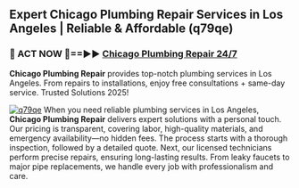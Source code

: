 ## Expert Chicago Plumbing Repair Services in Los Angeles | Reliable & Affordable (q79qe)  

<h3>🚿 ACT NOW 🌟==►► <a href="https://tinyurl.com/2ne6vx2x" rel="nofollow">Chicago Plumbing Repair 24/7</a></h3>

**Chicago Plumbing Repair** provides top-notch plumbing services in Los Angeles. From repairs to installations, enjoy free consultations + same-day service. Trusted Solutions 2025!

[![q79qe](https://i.imgur.com/4PFF4AK.jpeg)](https://tinyurl.com/2ne6vx2x)
When you need reliable plumbing services in Los Angeles, **Chicago Plumbing Repair** delivers expert solutions with a personal touch. Our pricing is transparent, covering labor, high-quality materials, and emergency availability—no hidden fees. The process starts with a thorough inspection, followed by a detailed quote. Next, our licensed technicians perform precise repairs, ensuring long-lasting results. From leaky faucets to major pipe replacements, we handle every job with professionalism and care.